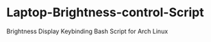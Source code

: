 Laptop-Brightness-control-Script
================================

Brightness Display Keybinding Bash Script for Arch Linux